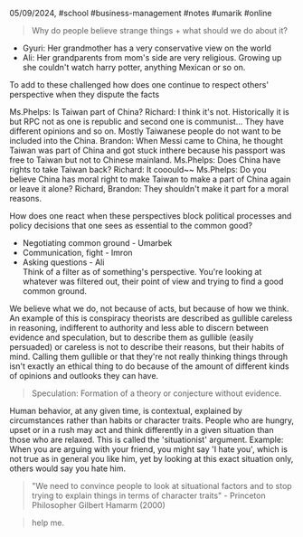 05/09/2024, #school #business-management #notes #umarik #online 

> Why do people believe strange things + what should we do about it?

- Gyuri: Her grandmother has a very conservative view on the world
- Ali: Her grandparents from mom's side are very religious. Growing up she couldn't watch harry potter, anything Mexican or so on.

To add to these challenged how does one continue to respect others' perspective when they dispute the facts 

Ms.Phelps: Is Taiwan part of China?
Richard: I think it's not. Historically it is but RPC not as one is republic and second one is communist... They have different opinions and so on. Mostly Taiwanese people do not want to be included into the China.
Brandon: When Messi came to China, he thought Taiwan was part of China and got stuck inthere because his passport was free to Taiwan but not to Chinese mainland.
Ms.Phelps: Does China have rights to take Taiwan back?
Richard: It cooould~~
Ms.Phelps: Do you believe China has moral right to make Taiwan to make a part of China again or leave it alone?
Richard, Brandon: They shouldn't make it part for a moral reasons. 

How does one react when these perspectives block political processes and policy decisions that one sees as essential to the common good?
- Negotiating common ground - Umarbek
- Communication, fight - Imron
- Asking questions - Ali\
Think of a filter as of something's perspective. You're looking at whatever was filtered out, their point of view and trying to find a good common ground.

We believe what we do, not because of acts, but because of how we think. 
An example of this is conspiracy theorists are described as gullible careless in reasoning, indifferent to authority and less able to discern between evidence and speculation, but to describe them as gullible (easily persuaded) or careless is not to describe their reasons, but their habits of mind. 
Calling them gullible or that they're not really thinking things through isn't exactly an ethical thing to do because of the amount of different kinds of opinions and outlooks they can have. 

> Speculation: Formation of a theory or conjecture without evidence.

Human behavior, at any given time, is contextual, explained by circumstances rather than habits or character traits. People who are hungry, upset or in a rush may act and think differently in a given situation than those who are relaxed. This is called the 'situationist' argument. 
Example: When you are arguing with your friend, you might say 'I hate you', which is not true as in general you like him, yet by looking at this exact situation only, others would say you hate him.

> "We need to convince people to look at situational factors and to stop trying to explain things in terms of character traits" - Princeton Philosopher Gilbert Hamarm (2000)

> help me.